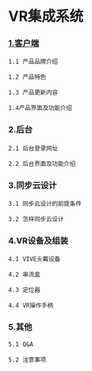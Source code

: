 # VR集成系统

### [1.客户端](https://www.gitbook.com/book/tanjiavr/training/edit#/edit/master/13.md?_k=2hk197)

```
1.1 产品品牌介绍

1.2 产品特色

1.3 产品更新内容

1.4产品界面及功能介绍
```

### 2.后台

```
2.1 后台登录网址

2.2 后台界面及功能介绍
```

### 3.同步云设计

```
3.1 同步云设计的前提条件

3.2 怎样同步云设计
```

### 4.VR设备及组装

```
4.1 VIVE头戴设备

4.2 串流盒

4.3 定位器

4.4 VR操作手柄
```

### 5.其他

```
5.1 Q&A

5.2 注意事项
```



